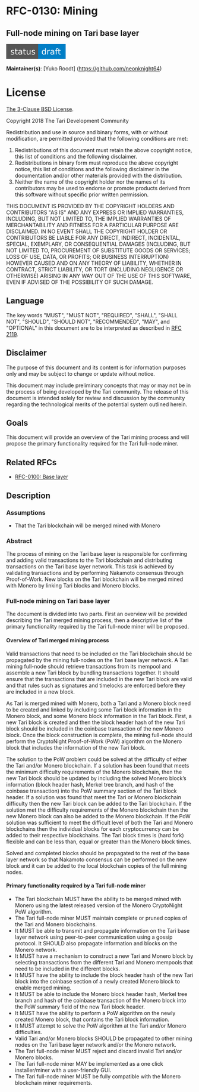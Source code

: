 # RFC-0130: Mining

## Full-node mining on Tari base layer

![status: draft](theme/images/status-draft.svg)

**Maintainer(s)**: [Yuko Roodt] (https://github.com/neonknight64)

# License

[ The 3-Clause BSD License](https://opensource.org/licenses/BSD-3-Clause).

Copyright 2018 The Tari Development Community

Redistribution and use in source and binary forms, with or without modification, are permitted provided that the
following conditions are met:

1. Redistributions of this document must retain the above copyright notice, this list of conditions and the following
   disclaimer.
2. Redistributions in binary form must reproduce the above copyright notice, this list of conditions and the following
   disclaimer in the documentation and/or other materials provided with the distribution.
3. Neither the name of the copyright holder nor the names of its contributors may be used to endorse or promote products
   derived from this software without specific prior written permission.

THIS DOCUMENT IS PROVIDED BY THE COPYRIGHT HOLDERS AND CONTRIBUTORS "AS IS" AND ANY EXPRESS OR IMPLIED WARRANTIES,
INCLUDING, BUT NOT LIMITED TO, THE IMPLIED WARRANTIES OF MERCHANTABILITY AND FITNESS FOR A PARTICULAR PURPOSE ARE
DISCLAIMED. IN NO EVENT SHALL THE COPYRIGHT HOLDER OR CONTRIBUTORS BE LIABLE FOR ANY DIRECT, INDIRECT, INCIDENTAL,
SPECIAL, EXEMPLARY, OR CONSEQUENTIAL DAMAGES (INCLUDING, BUT NOT LIMITED TO, PROCUREMENT OF SUBSTITUTE GOODS OR
SERVICES; LOSS OF USE, DATA, OR PROFITS; OR BUSINESS INTERRUPTION) HOWEVER CAUSED AND ON ANY THEORY OF LIABILITY,
WHETHER IN CONTRACT, STRICT LIABILITY, OR TORT (INCLUDING NEGLIGENCE OR OTHERWISE) ARISING IN ANY WAY OUT OF THE USE OF
THIS SOFTWARE, EVEN IF ADVISED OF THE POSSIBILITY OF SUCH DAMAGE.

## Language

The key words "MUST", "MUST NOT", "REQUIRED", "SHALL", "SHALL NOT", "SHOULD", "SHOULD NOT", "RECOMMENDED", "MAY", and
"OPTIONAL" in this document are to be interpreted as described in [RFC 2119](http://tools.ietf.org/html/rfc2119).

## Disclaimer

The purpose of this document and its content is for information purposes only and may be subject to change or update
without notice.

This document may include preliminary concepts that may or may not be in the process of being developed by the Tari
community. The release of this document is intended solely for review and discussion by the community regarding the
technological merits of the potential system outlined herein.

## Goals

This document will provide an overview of the Tari mining process and will propose the primary functionality required for the Tari full-node miner.

## Related RFCs

* [RFC-0100: Base layer](RFC-0100_BaseLayer.md)

## Description

### Assumptions
- That the Tari blockchain will be merged mined with Monero 

### Abstract

The process of mining on the Tari base layer is responsible for confirming and adding valid transactions to the Tari blockchain and distributing transactions on the Tari base layer network. This task is achieved by validating transactions and by performing Nakamoto consensus through Proof-of-Work. New blocks on the Tari blockchain will be merged mined with Monero by linking Tari blocks and Monero blocks.  

### Full-node mining on Tari base layer

The document is divided into two parts. First an overview will be provided describing the Tari merged mining process, then a descriptive list of the primary functionality required by the Tari full-node miner will be proposed.


####  Overview of Tari merged mining process

Valid transactions that need to be included on the Tari blockchain should be propagated by the mining full-nodes on the Tari base layer network. A Tari mining full-node should retrieve transactions from its mempool and assemble a new Tari block by bundling transactions together. It should ensure that the transactions that are included in the new Tari block are valid and that rules such as signatures and timelocks are enforced before they are included in a new block.

As Tari is merged mined with Monero, both a Tari and a Monero block need to be created and linked by including some Tari block information in the Monero block, and some Monero block information in the Tari block. First, a new Tari block is created and then the block header hash of the new Tari block should be included in the coinbase transaction of the new Monero block. Once the block construction is complete, the mining full-node should perform the CryptoNight Proof-of-Work (PoW) algorithm on the Monero block that includes the information of the new Tari block. 

The solution to the PoW problem could be solved at the difficulty of either the Tari and/or Monero blockchain. If a solution has been found that meets the minimum difficulty requirements of the Monero blockchain, then the new Tari block should be updated by including the solved Monero block’s information (block header hash, Merkel tree branch, and hash of the coinbase transaction) into the PoW summary section of the Tari block header. If a solution was found that meet the Tari or Monero blockchain difficulty then the new Tari block can be added to the Tari blockchain. If the solution met the difficulty requirements of the Monero blockchain then the new Monero block can also be added to the Monero blockchain. If the PoW solution was sufficient to meet the difficult level of both the Tari and Monero blockchains then the individual blocks for each cryptocurrency can be added to their respective blockchains. The Tari block times is (hard fork) flexible and can be less than, equal or greater than the Monero block times.

Solved and completed blocks should be propagated to the rest of the base layer network so that Nakamoto consensus can be performed on the new block and it can be added to the local blockchain copies of the full mining nodes.

####  Primary functionality required by a Tari full-node miner
- The Tari blockchain MUST have the ability to be merged mined with Monero using the latest released version of the Monero CryptoNight PoW algorithm.
- The Tari full-node miner MUST maintain complete or pruned copies of the Tari and Monero blockchains.
- It MUST be able to transmit and propagate information on the Tari base layer network using peer-to-peer communication using a gossip protocol. It SHOULD also propagate information and blocks on the Monero network.
- It MUST have a mechanism to construct a new Tari and Monero block by selecting transactions from the different Tari and Monero mempools that need to be included in the different blocks.
- It MUST have the ability to include the block header hash of the new Tari block into the coinbase section of a newly created Monero block to enable merged mining.
- It MUST be able to include the Monero block header hash, Merkel tree branch and hash of the coinbase transaction of the Monero block into the PoW summary field of the new Tari block header. 
- It MUST have the ability to perform a PoW algorithm on the newly created Monero block, that contains the Tari block information.
- It MUST attempt to solve the PoW algorithm at the Tari and/or Monero difficulties. 
- Valid Tari and/or Monero blocks SHOULD be propagated to other mining nodes on the Tari base layer network and/or the Monero network. 
- The Tari full-node miner MUST reject and discard invalid Tari and/or Monero blocks.  
- The Tari full-node miner MAY be implemented as a one click installer/miner with a user-friendly GUI.
- The Tari full-node miner MUST be fully compatible with the Monero blockchain miner requirements.


